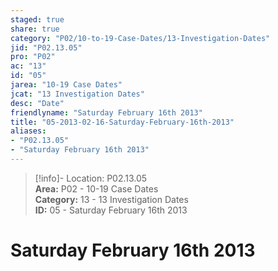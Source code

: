 ```yaml
---  
staged: true  
share: true  
category: "P02/10-to-19-Case-Dates/13-Investigation-Dates"  
jid: "P02.13.05"  
pro: "P02"  
ac: "13"  
id: "05"  
jarea: "10-19 Case Dates"  
jcat: "13 Investigation Dates"  
desc: "Date"  
friendlyname: "Saturday February 16th 2013"  
title: "05-2013-02-16-Saturday-February-16th-2013"  
aliases:   
- "P02.13.05"  
- "Saturday February 16th 2013"  
---  
```

>[!info]- Location: P02.13.05  
>**Area:** P02 - 10-19 Case Dates  
>**Category:** 13 - 13 Investigation Dates  
>**ID:** 05 - Saturday February 16th 2013  
  
# Saturday February 16th 2013  
